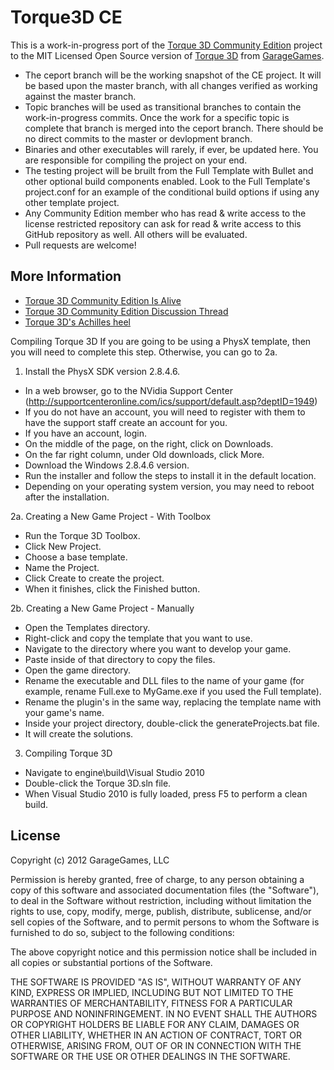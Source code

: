 Torque3D CE
===========

This is a work-in-progress port of the [Torque 3D Community Edition](https://lab.collateral-studios.eu/trac/wiki) project to the MIT Licensed Open Source version of [Torque 3D](http://www.garagegames.com/products/torque-3d) from [GarageGames](http://www.garagegames.com).

* The ceport branch will be the working snapshot of the CE project.  It will be based upon the master branch, with all changes verified as working against the master branch.  
* Topic branches will be used as transitional branches to contain the work-in-progress commits.  Once the work for a specific topic is complete that branch is merged into the ceport branch.  There should be no direct commits to the master or devlopment branch.  
* Binaries and other executables will rarely, if ever, be updated here.  You are responsible for compiling the project on your end.
* The testing project will be bruilt from the Full Template with Bullet and other optional build components enabled.  Look to the Full Template's project.conf for an example of the conditional build options if using any other template project.
* Any Community Edition member who has read & write access to the license restricted repository can ask for read & write access to this GitHub repository as well.  All others will be evaluated.
* Pull requests are welcome!

More Information
---------------- 

* [Torque 3D Community Edition Is Alive](http://www.garagegames.com/community/blogs/view/21727)
* [Torque 3D Community Edition Discussion Thread](http://www.garagegames.com/community/forums/viewthread/130724)
* [Torque 3D's Achilles heel](http://www.garagegames.com/community/forums/viewthread/130118)

Compiling Torque 3D
If you are going to be using a PhysX template, then you will need to complete this step. Otherwise, you can go to 2a.
1. Install the PhysX SDK version 2.8.4.6.
  * In a web browser, go to the NVidia Support Center (http://supportcenteronline.com/ics/support/default.asp?deptID=1949)
  * If you do not have an account, you will need to register with them to have the support staff create an account for you.
  * If you have an account, login.
  * On the middle of the page, on the right, click on Downloads.
  * On the far right column, under Old downloads, click More.
  * Download the Windows 2.8.4.6 version.
  * Run the installer and follow the steps to install it in the default location.
  * Depending on your operating system version, you may need to reboot after the installation.

2a. Creating a New Game Project - With Toolbox
  * Run the Torque 3D Toolbox.
  * Click New Project.
  * Choose a base template.
  * Name the Project.
  * Click Create to create the project.
  * When it finishes, click the Finished button.

2b. Creating a New Game Project - Manually
  * Open the Templates directory.
  * Right-click and copy the template that you want to use.
  * Navigate to the directory where you want to develop your game.
  * Paste inside of that directory to copy the files.
  * Open the game directory.
  * Rename the executable and DLL files to the name of your game (for example, rename Full.exe to MyGame.exe if you used the Full template).
  * Rename the plugin's in the same way, replacing the template name with your game's name.
  * Inside your project directory, double-click the generateProjects.bat file.
  * It will create the solutions.
 
3. Compiling Torque 3D
  * Navigate to engine\build\Visual Studio 2010
  * Double-click the Torque 3D.sln file.
  * When Visual Studio 2010 is fully loaded, press F5 to perform a clean build.

License
-------

Copyright (c) 2012 GarageGames, LLC

Permission is hereby granted, free of charge, to any person obtaining a copy
of this software and associated documentation files (the "Software"), to
deal in the Software without restriction, including without limitation the
rights to use, copy, modify, merge, publish, distribute, sublicense, and/or
sell copies of the Software, and to permit persons to whom the Software is
furnished to do so, subject to the following conditions:

The above copyright notice and this permission notice shall be included in
all copies or substantial portions of the Software.

THE SOFTWARE IS PROVIDED "AS IS", WITHOUT WARRANTY OF ANY KIND, EXPRESS OR
IMPLIED, INCLUDING BUT NOT LIMITED TO THE WARRANTIES OF MERCHANTABILITY,
FITNESS FOR A PARTICULAR PURPOSE AND NONINFRINGEMENT. IN NO EVENT SHALL THE
AUTHORS OR COPYRIGHT HOLDERS BE LIABLE FOR ANY CLAIM, DAMAGES OR OTHER
LIABILITY, WHETHER IN AN ACTION OF CONTRACT, TORT OR OTHERWISE, ARISING
FROM, OUT OF OR IN CONNECTION WITH THE SOFTWARE OR THE USE OR OTHER DEALINGS
IN THE SOFTWARE.

